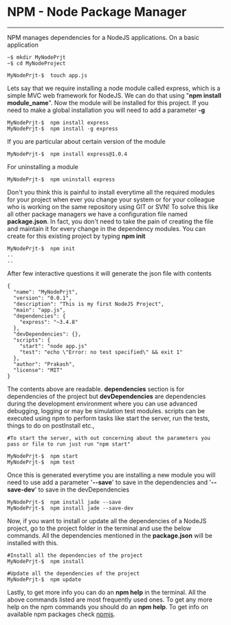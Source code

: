 # NPM - Node Package Manager
***


NPM manages dependencies for a NodeJS applications. On a basic application

	~$ mkdir MyNodePrjt
	~$ cd MyNodeProject
	
	MyNodePrjt-$  touch app.js

Lets say that we require installing a node module called express, which is a simple MVC web framework for NodeJS. We can do that using "**npm install module_name**". Now the module will be installed for this project. If you need to make a global installation you will need to add a parameter **-g**
	
	MyNodePrjt-$  npm install express 
	MyNodePrjt-$  npm install -g express 

If you are particular about certain version of the module

	MyNodePrjt-$  npm install express@1.0.4 		
For uninstalling a module
	
	MyNodePrjt-$  npm uninstall express 

Don't you think this is painful to install everytime all the required modules for your project when ever you change your system or for your colleague who is working on the same repository using GIT or SVN! To solve this like all other package managers we have a configuration file named **package.json**. In fact, you don't need to take the pain of creating the file and maintain it for every change in the dependency modules. You can create for this existing project by typing **npm init**

	MyNodePrjt-$  npm init
	..
	..
	
After few interactive questions it will generate the json file with contents

	{
	  "name": "MyNodePrjt",
	  "version": "0.0.1",
	  "description": "This is my first NodeJS Project",
	  "main": "app.js",
	  "dependencies": {
	    "express": "~3.4.8"
	  },
	  "devDependencies": {},
	  "scripts": {
	  	"start": "node app.js"
	    "test": "echo \"Error: no test specified\" && exit 1"
	  },
	  "author": "Prakash",
	  "license": "MIT"
	}

The contents above are readable. **dependencies** section is for dependencies of the project but **devDependencies** are dependencies during the development environment where you can use advanced debugging, logging or may be simulation test modules. scripts can be executed using npm to perform tasks like start the server, run the tests, things to do on postInstall etc.,

	#To start the server, with out concerning about the parameters you pass or file to run just run "npm start"
	
	MyNodePrjt-$  npm start 		
	MyNodePrjt-$  npm test

Once this is generated everytime you are installing a new module you will need to use add a parameter '**--save**' to save in the dependencies and '**--save-dev**' to save in the devDependencies
	
	MyNodePrjt-$  npm install jade --save
	MyNodePrjt-$  npm install jade --save-dev 		

Now, if you want to install or update all the dependencies of a NodeJS project, go to the project folder in the terminal and use the below commands. All the dependencies mentioned in the **package.json** will be installed with this.
	
	#Install all the dependencies of the project
	MyNodePrjt-$  npm install
	
	#Update all the dependencies of the project
	MyNodePrjt-$  npm update	

Lastly, to get more info you can do an **npm help** in the terminal. All the above commands listed are most frequently used ones. To get any more help on the npm commands you should do an **npm help**.  To get info on available npm packages check [npmjs][1]. 

[1]:https://www.npmjs.org/
